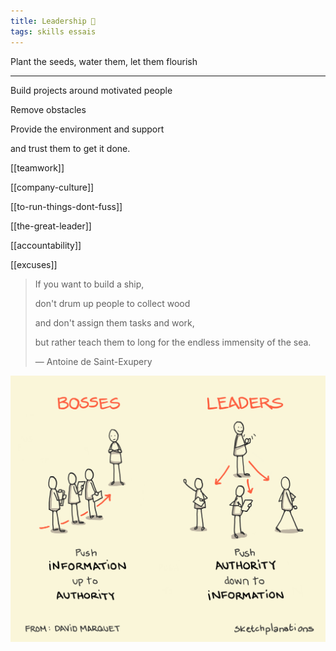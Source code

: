 ```yaml
---
title: Leadership 🌱
tags: skills essais
---
```


Plant the seeds, water them, let them flourish 

---

Build projects around motivated people

Remove obstacles

Provide the environment and support

and trust them to get it done.

 
[[teamwork]]

[[company-culture]]

[[to-run-things-dont-fuss]]

[[the-great-leader]]

[[accountability]]

[[excuses]]

> If you want to build a ship, 
> 
> don't drum up people to collect wood 
> 
> and don't assign them tasks and work, 
> 
> but rather teach them to long for the endless immensity of the sea. 
> 
> — Antoine de Saint-Exupery



![](/static/img/boss-vs-leader.png)

